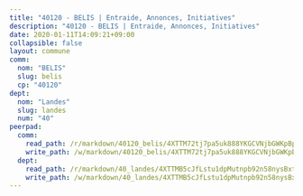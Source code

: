 ```yaml
---
title: "40120 - BELIS | Entraide, Annonces, Initiatives"
description: "40120 - BELIS | Entraide, Annonces, Initiatives"
date: 2020-01-11T14:09:21+09:00
collapsible: false
layout: commune
comm:
  nom: "BELIS"
  slug: belis
  cp: "40120"
dept:
  nom: "Landes"
  slug: landes
  num: "40"
peerpad:
  comm:
    read_path: /r/markdown/40120_belis/4XTTM72tj7pa5uk888YKGCVNjbGWKpBpNzo4buod1iZn3eDEn
    write_path: /w/markdown/40120_belis/4XTTM72tj7pa5uk888YKGCVNjbGWKpBpNzo4buod1iZn3eDEn-K3TgV1Lw1m3Y9yfmMaHcuFpRwXa2xg1qCBZyyLWeLVvnysNHsZLxA32gAhHrxrMAAUkkzSGA9Sy1o8PPfTv2kcC6pow3mAViB2U5hrpqhnkB1SYtyGMMK2T9HeACZbboqnJfWtVC
  dept:
    read_path: /r/markdown/40_landes/4XTTMB5cJfLstu1dpMutnpb92n58nysBxt2LvNHp8iFa2he7h
    write_path: /w/markdown/40_landes/4XTTMB5cJfLstu1dpMutnpb92n58nysBxt2LvNHp8iFa2he7h-K3TgUvrqNj5GqBsxRXbDQxXTucun7uHSVZWT5C8CgQNaESTTE4cfR63JCubPGiKkKruc9dwpRJsb8aWPbJoGCdC5JVr33cPSqpb1rkjpoPrBPEdrj3zMya2yHWSYgr5GG1nyDstK
---
```


